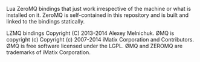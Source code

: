Lua ZeroMQ bindings that just work irrespective of the machine or what is installed on it. 
ZeroMQ is self-contained in this repository and is built and linked to the bindings statically.

LZMQ bindings Copyright (C) 2013-2014 Alexey Melnichuk.
ØMQ is copyright (c) Copyright (c) 2007-2014 iMatix Corporation and Contributors. 
ØMQ is free software licensed under the LGPL. 
ØMQ and ZEROMQ are trademarks of iMatix Corporation. 
 